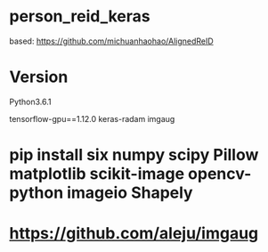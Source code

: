 # person_reid_keras
based: https://github.com/michuanhaohao/AlignedReID 


# Version
Python3.6.1

tensorflow-gpu==1.12.0
keras-radam
imgaug
# pip install six numpy scipy Pillow matplotlib scikit-image opencv-python imageio Shapely
# https://github.com/aleju/imgaug

